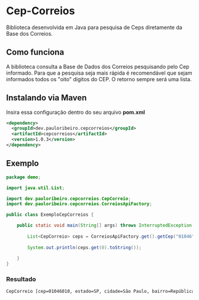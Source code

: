 # Cep-Correios
Biblioteca desenvolvida em Java para pesquisa de Ceps diretamente da Base dos Correios.

## Como funciona
A biblioteca consulta a Base de Dados dos Correios pesquisando pelo Cep informado. Para que a pesquisa seja mais rápida é recomendável que sejam informados todos os "oito" digitos do CEP. O retorno sempre será uma lista.

## Instalando via Maven
Insira essa configuração dentro do seu arquivo **pom.xml**
```xml
<dependency>
  <groupId>dev.pauloribeiro.cepcorreios</groupId>
  <artifactId>cepcorreios</artifactId>
  <version>1.0.3</version>
</dependency>
```

## Exemplo
```java
package demo;

import java.util.List;

import dev.pauloribeiro.cepcorreios.CepCorreio;
import dev.pauloribeiro.cepcorreios.CorreiosApiFactory;

public class ExemploCepCorreios {

	public static void main(String[] args) throws InterruptedException {
		
		List<CepCorreio> ceps = CorreiosApiFactory.get().getCep("01046");
		
		System.out.println(ceps.get(0).toString());
		
	}
}
```
### Resultado
```html
CepCorreio [cep=01046010, estado=SP, cidade=São Paulo, bairro=República, logradouro=Avenida Ipiranga, complemento=- até 399/400, nomeUnidade=]
```
